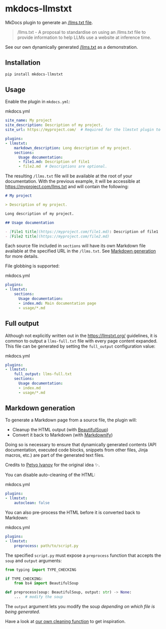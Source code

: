 # mkdocs-llmstxt

MkDocs plugin to generate an [/llms.txt file](https://llmstxt.org/).

> /llms.txt - A proposal to standardise on using an /llms.txt file to provide information to help LLMs use a website at inference time.

See our own dynamically generated [/llms.txt](https://pawamoy.github.io/mkdocs-llmstxt/llms.txt) as a demonstration.

## Installation

```bash
pip install mkdocs-llmstxt
```

## Usage

Enable the plugin in `mkdocs.yml`:

mkdocs.yml

```yaml
site_name: My project
site_description: Description of my project.
site_url: https://myproject.com/  # Required for the llmstxt plugin to work.

plugins:
- llmstxt:
    markdown_description: Long description of my project.
    sections:
      Usage documentation:
      - file1.md: Description of file1
      - file2.md  # Descriptions are optional.
```

The resulting `/llms.txt` file will be available at the root of your documentation. With the previous example, it will be accessible at <https://myproject.com/llms.txt> and will contain the following:

```markdown
# My project

> Description of my project.

Long description of my project.

## Usage documentation

- [File1 title](https://myproject.com/file1.md): Description of file1
- [File2 title](https://myproject.com/file2.md)
```

Each source file included in `sections` will have its own Markdown file available at the specified URL in the `/llms.txt`. See [Markdown generation](#markdown-generation) for more details.

File globbing is supported:

mkdocs.yml

```yaml
plugins:
- llmstxt:
    sections:
      Usage documentation:
      - index.md: Main documentation page
      - usage/*.md
```

## Full output

Although not explicitly written out in the <https://llmstxt.org/> guidelines, it is common to output a `llms-full.txt` file with every page content expanded. This file can be generated by setting the `full_output` configuration value:

mkdocs.yml

```yaml
plugins:
- llmstxt:
    full_output: llms-full.txt
    sections:
      Usage documentation:
      - index.md
      - usage/*.md
```

## Markdown generation

To generate a Markdown page from a source file, the plugin will:

- Cleanup the HTML output (with [BeautifulSoup](https://pypi.org/project/beautifulsoup4/))
- Convert it back to Markdown (with [Markdownify](https://pypi.org/project/markdownify))

Doing so is necessary to ensure that dynamically generated contents (API documentation, executed code blocks, snippets from other files, Jinja macros, etc.) are part of the generated text files.

Credits to [Petyo Ivanov](https://github.com/petyosi) for the original idea ✨.

You can disable auto-cleaning of the HTML:

mkdocs.yml

```yaml
plugins:
- llmstxt:
    autoclean: false
```

You can also pre-process the HTML before it is converted back to Markdown:

mkdocs.yml

```yaml
plugins:
- llmstxt:
    preprocess: path/to/script.py
```

The specified `script.py` must expose a `preprocess` function that accepts the `soup` and `output` arguments:

```python
from typing import TYPE_CHECKING

if TYPE_CHECKING:
    from bs4 import BeautifulSoup

def preprocess(soup: BeautifulSoup, output: str) -> None:
    ...  # modify the soup
```

The `output` argument lets you modify the soup *depending on which file is being generated*.

Have a look at [our own cleaning function](https://pawamoy.github.io/mkdocs-llmstxt/reference/api/#mkdocs_llmstxt.autoclean) to get inspiration.

